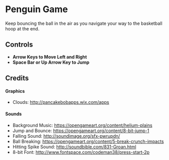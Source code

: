 # Penguin Game

Keep bouncing the ball in the air as you navigate your way to the basketball hoop at the end.

## Controls
* **Arrow Keys to Move Left and Right**
* **Space Bar or Up Arrow Key to Jump**


## Credits
#### Graphics
* Clouds: http://pancakebobapps.wix.com/apps

#### Sounds
* Background Music: https://opengameart.org/content/helium-plains
* Jump and Bounce: https://opengameart.org/content/8-bit-jump-1
* Falling Sound: http://soundimage.org/sfx-pwrupdn/
* Ball Breaking: https://opengameart.org/content/5-break-crunch-impacts
* Hitting Spike Sound: http://soundbible.com/831-Groan.html
* 8-bit Font: http://www.fontspace.com/codeman38/press-start-2p
